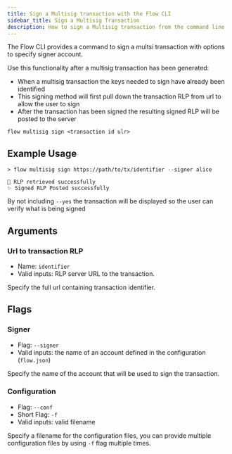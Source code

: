 ```yaml
---
title: Sign a Multisig transaction with the Flow CLI
sidebar_title: Sign a Multisig Transaction
description: How to sign a Multisig transaction from the command line
---
```


The Flow CLI provides a command to sign a multsi transaction with options to specify
signer account.

Use this functionality after a multisig transaction has been generated:
 - When a multisig transaction the keys needed to sign have already been identified
 - This signing method will first pull down the transaction RLP from url to allow the user to sign
 - After the transaction has been signed the resulting signed RLP will be posted to the server

```shell
flow multisig sign <transaction id ulr>
```

## Example Usage

```shell
> flow multisig sign https://path/to/tx/identifier --signer alice 

🙏 RLP retrieved successfully
✨ Signed RLP Posted successfully

```

By not including `--yes` the transaction will be displayed so the user can verify what is being signed

## Arguments

### Url to transaction RLP
- Name: `identifier`
- Valid inputs: RLP server URL to the transaction.

Specify the full url containing transaction identifier.

## Flags

### Signer

- Flag: `--signer`
- Valid inputs: the name of an account defined in the configuration (`flow.json`)

Specify the name of the account that will be used to sign the transaction.


### Configuration

- Flag: `--conf`
- Short Flag: `-f`
- Valid inputs: valid filename

Specify a filename for the configuration files, you can provide multiple configuration
files by using `-f` flag multiple times.
